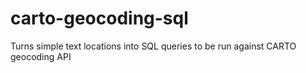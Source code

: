 # carto-geocoding-sql
Turns simple text locations into SQL queries to be run against CARTO geocoding API
